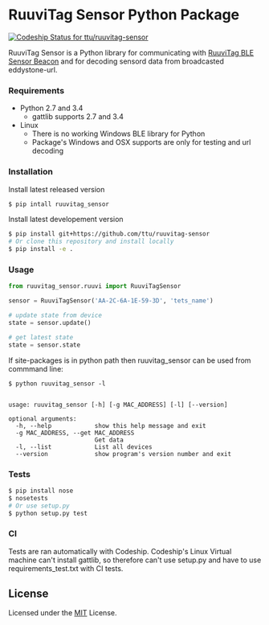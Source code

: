 # RuuviTag Sensor Python Package

[ ![Codeship Status for ttu/ruuvitag-sensor](https://codeship.com/projects/5d8139b0-52ae-0134-2889-02adab5d782c/status?branch=master)](https://codeship.com/projects/171611)

RuuviTag Sensor is a Python library for communicating with [RuuviTag BLE Sensor Beacon](http://ruuvitag.com/) and for decoding sensord data from broadcasted eddystone-url.

### Requirements

* Python 2.7 and 3.4
    * gattlib supports 2.7 and 3.4
* Linux
    * There is no working Windows BLE library for Python
    * Package's Windows and OSX supports are only for testing and url decoding

### Installation

Install latest released version
```sh
$ pip intall ruuvitag_sensor
```

Install latest developement version
```sh
$ pip install git+https://github.com/ttu/ruuvitag-sensor
# Or clone this repository and install locally
$ pip install -e .
```

### Usage

```python
from ruuvitag_sensor.ruuvi import RuuviTagSensor

sensor = RuuviTagSensor('AA-2C-6A-1E-59-3D', 'tets_name')

# update state from device
state = sensor.update()

# get latest state
state = sensor.state
```

If site-packages is in python path then ruuvitag_sensor can be used from commmand line:

```
$ python ruuvitag_sensor -l


usage: ruuvitag_sensor [-h] [-g MAC_ADDRESS] [-l] [--version]

optional arguments:
  -h, --help            show this help message and exit
  -g MAC_ADDRESS, --get MAC_ADDRESS
                        Get data
  -l, --list            List all devices
  --version             show program's version number and exit
```

### Tests

```sh
$ pip install nose
$ nosetests
# Or use setup.py
$ python setup.py test
```

### CI

Tests are ran automatically with Codeship. Codeship's Linux Virtual machine can't install gattlib, so therefore can't use setup.py and have to use requirements_test.txt with CI tests.

## License

Licensed under the [MIT](LICENSE) License.